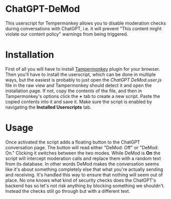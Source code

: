 # ChatGPT-DeMod
This userscript for Tempermonkey allows you to disable moderation checks during conversations with ChatGPT, i.e. it will prevent "This content might violate our content policy" warnings from being triggered.

# Installation
First of all you will have to install [Tampermonkey](https://www.tampermonkey.net) plugin for your browser. Then you'll have to install the userscript, which can be done in multiple ways, but the easiest is probably to just open the *ChatGPT DeMod.user.js* file in the raw view and Tampermonkey should detect it and open the installation page. If not, copy the contents of the file, and then in Tampermonkey's options click the **+** tab to create a new script. Paste the copied contents into it and save it.
Make sure the script is enabled by navigating the **Installed Userscripts** tab.

# Usage
Once activated the script adds a floating button to the ChatGPT conversation page.
The button will read either "DeMod: Off" or "DeMod: On." Clicking it switches between the two modes. While DeMod is **On** the script will intercept moderation calls and replace them with a random text from its database.
In other words DeMod makes the conversation seems like it's about something completely else that what you're actually sending and receiving.
It's handled this way to ensure that nothing will seem out of place. No one knows what kind of security checks does the ChatGPT's backend has so let's not risk anything by blocking something we shouldn't. Instead the checks still go through but with a different text.
